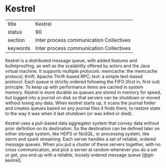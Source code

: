 # Kestrel


|          |                                         |
| -------- | --------------------------------------- |
| title    | Kestrel                                 | 
| status   | 90                                      |
| section  | Inter process communication Collectives |
| keywords | Inter process communication Collectives |


     
Kestrel is a distributed message queue, with added features and
bulletproofing, as well as the scalability offered by actors and the
Java virtual machine. It supports multiple protocols: memcache: the
memcache protocol; thrift: Apache Thrift-based RPC; text: a simple
text-based protocol. Each queue is strictly ordered following the FIFO
(first in, first out) principle. To keep up with performance items are
cached in system memory. Kestrel is more durable as queues are stored
in memory for speed, but logged into a journal on disk so that servers
can be shutdown or moved without losing any data. When kestrel starts
up, it scans the journal folder and creates queues based on any
journal files it finds there, to restore state to the way it was when
it last shutdown (or was killed or died).

Kestrel uses a pull-based data aggregator system that convey data
without prior definition on its destination. So the destination can be
defined later on either storage system, like HDFS or NoSQL, or
processing system, like storm and spark streaming. Each server handles
a set of reliable, ordered message queues. When you put a cluster of
these servers together, with no cross communication, and pick a server
at random whenever you do a set or get, you end up with a reliable,
loosely ordered message queue [@git-kestrel].

